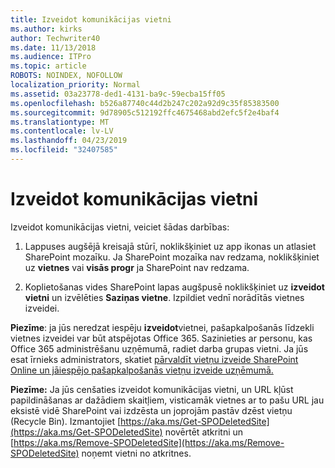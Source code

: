 ```yaml
---
title: Izveidot komunikācijas vietni
ms.author: kirks
author: Techwriter40
ms.date: 11/13/2018
ms.audience: ITPro
ms.topic: article
ROBOTS: NOINDEX, NOFOLLOW
localization_priority: Normal
ms.assetid: 03a23778-ded1-4131-ba9c-59ecba15ff05
ms.openlocfilehash: b526a87740c44d2b247c202a92d9c35f85383500
ms.sourcegitcommit: 9d78905c512192ffc4675468abd2efc5f2e4baf4
ms.translationtype: MT
ms.contentlocale: lv-LV
ms.lasthandoff: 04/23/2019
ms.locfileid: "32407585"
---
```

# <a name="create-a-communication-site"></a>Izveidot komunikācijas vietni

Izveidot komunikācijas vietni, veiciet šādas darbības: 
  
1. Lappuses augšējā kreisajā stūrī, noklikšķiniet uz app ikonas un atlasiet SharePoint mozaīku. Ja SharePoint mozaīka nav redzama, noklikšķiniet uz **vietnes** vai **visās progr** ja SharePoint nav redzama. 
    
2. Koplietošanas vides SharePoint lapas augšpusē noklikšķiniet uz **izveidot vietni** un izvēlēties **Saziņas vietne**. Izpildiet vednī norādītās vietnes izveidei. 
    
 **Piezīme**: ja jūs neredzat iespēju **izveidot**vietnei, pašapkalpošanās līdzekli vietnes izveidei var būt atspējotas Office 365. Sazinieties ar personu, kas Office 365 administrēšanu uzņēmumā, radiet darba grupas vietni. Ja jūs esat īrnieks administrators, skatiet [pārvaldīt vietņu izveide SharePoint Online un jāiespējo pašapkalpošanās vietņu izveide uzņēmumā.](https://go.microsoft.com/fwlink/?linkid=2018780)
  
 **Piezīme:** Ja jūs cenšaties izveidot komunikācijas vietni, un URL kļūst papildināšanas ar dažādiem skaitļiem, visticamāk vietnes ar to pašu URL jau eksistē vidē SharePoint vai izdzēsta un joprojām pastāv dzēst vietņu (Recycle Bin). Izmantojiet [https://aka.ms/Get-SPODeletedSite](https://aka.ms/Get-SPODeletedSite) novērtēt atkritni un [https://aka.ms/Remove-SPODeletedSite](https://aka.ms/Remove-SPODeletedSite) noņemt vietni no atkritnes. 
  

